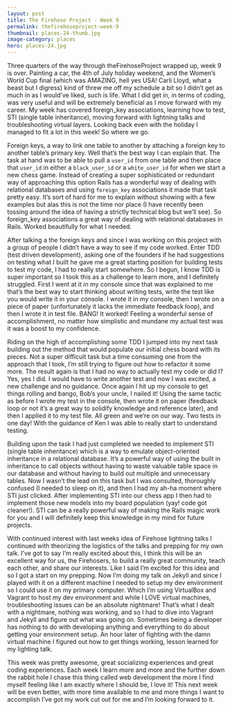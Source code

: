 ```yaml
---
layout: post
title: The Firehose Project - Week 9
permalink: thefirehoseproject-week-9
thumbnail: places-24-thumb.jpg
image-category: places
hero: places-24.jpg
---
```




Three quarters of the way through theFirehoseProject wrapped up, week 9 is over. Painting a car, the 4th of July holiday weekend, and the Women’s World Cup final (which was AMAZING, hell yes USA! Carli Lloyd, what a beast but I digress) kind of threw me off my schedule a bit so I didn’t get as much in as I would’ve liked, such is life. What I did get in, in terms of coding, was very useful and will be extremely beneficial as I move forward with my career. My week has covered foreign_key associations, learning how to test, STI (single table inheritance), moving forward with lightning talks and troubleshooting virtual layers. Looking back even with the holiday I managed to fit a lot in this week! So where we go.

Foreign keys, a way to link one table to another by attaching a foreign key to another table’s primary key. Well that’s the best way I can explain that. The task at hand was to be able to pull a `user_id` from one table and then place that `user_id` in either a `black_user_id` or a `white_user_id` for when we start a new chess game. Instead of creating a super sophisticated or redundant way of approaching this option Rails has a wonderful way of dealing with relational databases and using `foreign_key` associations it made that task pretty easy. It’s sort of hard for me to explain without showing with a few examples but alas this is not the time nor place (I have recently been tossing around the idea of having a strictly technical blog but we’ll see). So foreign_key associations a great way of dealing with relational databases in Rails. Worked beautifully for what I needed.

After talking a the foreign keys and since I was working on this project with a group of people I didn’t have a way to see if my code worked. Enter TDD (test driven development), asking one of the founders if he had suggestions on testing what I built he gave me a great starting position for building tests to test my code, I had to really start somewhere. So I begun, I know TDD is super important so I took this as a challenge to learn more, and I definitely struggled. First I went at it in my console since that was explained to me that’s the best way to start thinking about writing tests, write the test like you would write it in your console. I wrote it in my console, then I wrote on a piece of paper (unfortunately it lacks the immediate feedback loop), and then I wrote it in test file. BANG! It worked! Feeling a wonderful sense of accomplishment, no matter how simplistic and mundane my actual test was it was a boost to my confidence.

Riding on the high of accomplishing some TDD I jumped into my next task building out the method that would populate our initial chess board with its pieces. Not a super difficult task but a time consuming one from the approach that I took, I’m still trying to figure out how to refactor it some more. The result again is that I had no way to actually test my code or did I? Yes, yes I did. I would have to write another test and now I was excited, a new challenge and no guidance. Once again I hit up my console to get things rolling and bango, Bob’s your uncle, I nailed it! Using the same tactic as before I wrote my test in the console, then wrote it on paper (feedback loop or not it’s a great way to solidify knowledge and reference later), and then I applied it to my test file. All green and we’re on our way. Two tests in one day! With the guidance of Ken I was able to really start to understand testing.

Building upon the task I had just completed we needed to implement STI (single table inheritance) which is a way to emulate object-oriented inheritance in a relational database. It’s a powerful way of using the built in inheritance to call objects without having to waste valuable table space in our database and without having to build out multiple and unnecessary tables. Now I wasn’t the lead on this task but I was consulted, thoroughly confused (I needed to sleep on it), and then I had my ah-ha moment where STI just clicked. After implementing STI into our chess app I then had to implement those new models into my board population (yay! code got cleaner!). STI can be a really powerful way of making the Rails magic work for you and I will definitely keep this knowledge in my mind for future projects.

With continued interest with last weeks idea of Firehose lightning talks I continued with theorizing the logistics of the talks and prepping for my own talk. I’ve got to say I’m really excited about this, I think this will be an excellent way for us, the Firehosers, to build a really great community, teach each other, and share our interests. Like I said I’m excited for this idea and so I got a start on my prepping. Now I’m doing my talk on Jekyll and since I played with it on a different machine I needed to setup my dev environment so I could use it on my primary computer. Which I’m using VirtualBox and Vagrant to host my dev environment and while I LOVE virtual machines, troubleshooting issues can be an absolute nightmare! That’s what I dealt with a nightmare, nothing was working, and so I had to dive into Vagrant and Jekyll and figure out what was going on. Sometimes being a developer has nothing to do with developing anything and everything to do about getting your environment setup. An hour later of fighting with the damn virtual machine I figured out how to get things working, lesson learned for my lighting talk.

This week was pretty awesome, great socializing experiences and great coding experiences. Each week I learn more and more and the further down the rabbit hole I chase this thing called web development the more I find myself feeling like I am exactly where I should be, I love it! This next week will be even better, with more time available to me and more things I want to accomplish I’ve got my work cut out for me and I’m looking forward to it.
